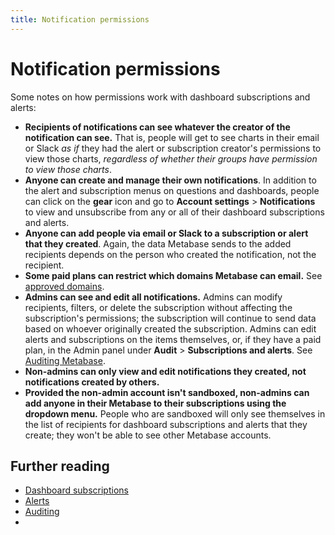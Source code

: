 ```yaml
---
title: Notification permissions
---
```


# Notification permissions

Some notes on how permissions work with dashboard subscriptions and alerts:

- **Recipients of notifications can see whatever the creator of the notification can see.** That is, people will get to see charts in their email or Slack _as if_ they had the alert or subscription creator's permissions to view those charts, _regardless of whether their groups have permission to view those charts_.
- **Anyone can create and manage their own notifications**. In addition to the alert and subscription menus on questions and dashboards, people can click on the **gear** icon and go to **Account settings** > **Notifications** to view and unsubscribe from any or all of their dashboard subscriptions and alerts.
- **Anyone can add people via email or Slack to a subscription or alert that they created**. Again, the data Metabase sends to the added recipients depends on the person who created the notification, not the recipient.
- **Some paid plans can restrict which domains Metabase can email.** See [approved domains](../configuring-metabase/settings.md#approved-domains-for-notifications). 
- **Admins can see and edit all notifications.** Admins can modify recipients, filters, or delete the subscription without affecting the subscription's permissions; the subscription will continue to send data based on whoever originally created the subscription. Admins can edit alerts and subscriptions on the items themselves, or, if they have a paid plan, in the Admin panel under **Audit** > **Subscriptions and alerts**. See [Auditing Metabase](../usage-and-performance-tools/audit.md). 
- **Non-admins can only view and edit notifications they created, not notifications created by others.**
- **Provided the non-admin account isn't sandboxed, non-admins can add anyone in their Metabase to their subscriptions using the dropdown menu.** People who are sandboxed will only see themselves in the list of recipients for dashboard subscriptions and alerts that they create; they won't be able to see other Metabase accounts.

## Further reading

- [Dashboard subscriptions](../dashboards/subscriptions.md)
- [Alerts](../questions/sharing/alerts.md)
- [Auditing](../usage-and-performance-tools/audit.md)
- 

